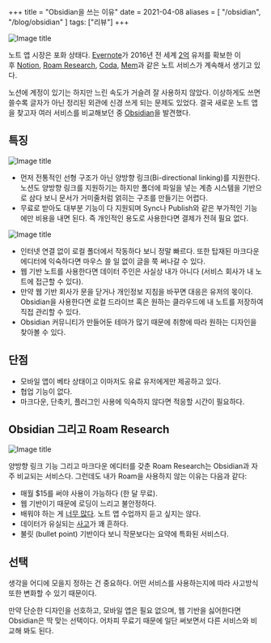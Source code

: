 +++
title = "Obsidian을 쓰는 이유"
date = 2021-04-08
aliases = [
    "/obsidian",
    "/blog/obsidian"
]
tags: ["리뷰"]
+++

![Image title](https://bear-images.sfo2.cdn.digitaloceanspaces.com/kang-1662217589.PNG)

노트 앱 시장은 포화 상태다. [Evernote](https://evernote.com/intl/ko/)가 2016년 전 세계 [2억](https://platum.kr/archives/62058) 유저를 확보한 이후 [Notion](https://www.notion.so/), [Roam Research](https://roamresearch.com/), [Coda](https://coda.io/welcome), [Mem](https://mem.ai/)과 같은 노트 서비스가 계속해서 생기고 있다.

노션에 계정이 있기는 하지만 느린 속도가 거슬려 잘 사용하지 않았다. 이상하게도 쓰면 쓸수록 글자가 아닌 정리된 외관에 신경 쓰게 되는 문제도 있었다. 결국 새로운 노트 앱을 찾고자 여러 서비스를 비교해보던 중 [Obsidian](https://obsidian.md/)을 발견했다.

## 특징

![Image title](https://bear-images.sfo2.cdn.digitaloceanspaces.com/kang-1662217571.PNG)

* 먼저 전통적인 선형 구조가 아닌 양방향 링크(Bi-directional linking)를 지원한다. 노션도 양방향 링크를 지원하기는 하지만 폴더에 파일을 넣는 계층 시스템을 기반으로 삼다 보니 문서가 거미줄처럼 얽히는 구조를 만들기는 어렵다.
* 무료로 받아도 대부분 기능이 다 지원되며 Sync나 Publish와 같은 부가적인 기능에만 비용을 내면 된다. 즉 개인적인 용도로 사용한다면 결제가 전혀 필요 없다.

![Image title](https://bear-images.sfo2.cdn.digitaloceanspaces.com/kang-1662217608.PNG)

* 인터넷 연결 없이 로컬 폴더에서 작동하다 보니 정말 빠르다. 또한 탑재된 마크다운 에디터에 익숙하다면 마우스 쓸 일 없이 글을 쭉 써나갈 수 있다.
* 웹 기반 노트를 사용한다면 데이터 주인은 사실상 내가 아니다 (서비스 회사가 내 노트에 접근할 수 있다).
* 만약 웹 기반 회사가 문을 닫거나 개인정보 지침을 바꾸면 대응은 유저의 몫이다. Obsidian을 사용한다면 로컬 드라이브 혹은 원하는 클라우드에 내 노트를 저장하여 직접 관리할 수 있다.
* Obsidian 커뮤니티가 만들어둔 테마가 많기 때문에 취향에 따라 원하는 디자인을 찾아볼 수 있다.

## 단점

* 모바일 앱이 베타 상태이고 이마저도 유료 유저에게만 제공하고 있다.
* 협업 기능이 없다.
* 마크다운, 단축키, 플러그인 사용에 익숙하지 않다면 적응할 시간이 필요하다.

## Obsidian 그리고 Roam Research

![Image title](https://bear-images.sfo2.cdn.digitaloceanspaces.com/kang-1662217628.png)

양방향 링크 기능 그리고 마크다운 에디터를 갖춘 Roam Research는 Obsidian과 자주 비교되는 서비스다. 그런데도 내가 Roam을 사용하지 않는 이유는 다음과 같다:

* 매월 $15를 써야 사용이 가능하다 (한 달 무료).
* 웹 기반이기 때문에 로딩이 느리고 불안정하다.
* 배워야 하는 게 [너무 많다](https://www.alvistor.com/100-tips-to-use-roamresearch-like-a-pro/). 노트 앱 수업까지 듣고 싶지는 않다.
* 데이터가 유실되는 [사고](https://github.com/Roam-Research/issues/issues/102)가 꽤 흔하다.
* 불릿 (bullet point) 기반이다 보니 작문보다는 요약에 특화된 서비스다.

## 선택

생각을 어디에 모을지 정하는 건 중요하다. 어떤 서비스를 사용하는지에 따라 사고방식 또한 변화할 수 있기 때문이다.

만약 단순한 디자인을 선호하고, 모바일 앱은 필요 없으며, 웹 기반을 싫어한다면 Obsidian은 딱 맞는 선택이다. 어차피 무료기 때문에 일단 써보면서 다른 서비스와 비교해 봐도 된다.
